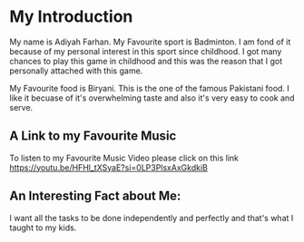 # My Introduction
My name is Adiyah Farhan. My Favourite sport is Badminton. I am fond of it because of my personal interest in this sport since childhood. I got many chances to play this game in childhood and this was the reason that I got personally attached with this game.

My Favourite food is Biryani. This is the one of the famous Pakistani food. I like it becuase of it's overwhelming taste and also it's very easy to cook and serve.

## A Link to my Favourite Music
To listen to my Favourite Music Video please click on this link https://youtu.be/HFHl_tXSyaE?si=0LP3PlsxAxGkdkiB

## An Interesting Fact about Me:
I want all the tasks to be done independently and perfectly and that's what I taught to my kids.